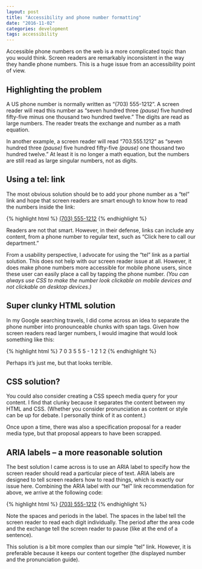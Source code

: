 ```yaml
---
layout: post
title: "Accessibility and phone number formatting"
date: "2016-11-02"
categories: development
tags: accessibility
---
```


Accessible phone numbers on the web is a more complicated topic than you would think.  Screen readers are remarkably inconsistent in the way they handle phone numbers.  This is a huge issue from an accessibility point of view.

<h2>Highlighting the problem</h2>

A US phone number is normally written as “(703) 555-1212”. A screen reader will read this number as “seven hundred three <em>(pause)</em> five hundred fifty-five minus one thousand two hundred twelve.” The digits are read as large numbers.  The reader treats the exchange and number as a math equation.

In another example, a screen reader will read “703.555.1212” as “seven hundred three <em>(pause)</em> five hundred fifty-five <em>(pause)</em> one thousand two hundred twelve.” At least it is no longer a math equation, but the numbers are still read as large singular numbers, not as digits.

<h2>Using a tel: link</h2>

The most obvious solution should be to add your phone number as a “tel” link and hope that screen readers are smart enough to know how to read the numbers inside the link:

{% highlight html %}
<a href="tel:7035551212">(703) 555-1212</a>
{% endhighlight %}

Readers are not that smart.  However, in their defense, links can include any content, from a phone number to regular text, such as “Click here to call our department.”

From a usability perspective, I advocate for using the “tel” link as a partial solution. This does not help with our screen reader issue at all.  However, it does make phone numbers more accessible for mobile phone users, since these user can easily place a call by tapping the phone number. <em>(You can always use CSS to make the number look clickable on mobile devices and not clickable on desktop devices.)</em>

<h2>Super clunky HTML solution</h2>

In my Google searching travels, I did come across an idea to separate the phone number into pronounceable chunks with span tags. Given how screen readers read larger numbers, I would imagine that would look something like this:

{% highlight html %}
<span>7</span> <span>0</span> <span>3</span> <span>5</span> <span>5</span> <span>5</span> - <span>1</span> <span>2</span> <span>1</span> <span>2</span>
{% endhighlight %}

Perhaps it’s just me, but that looks terrible.

<h2>CSS solution?</h2>

You could also consider creating a CSS speech media query for your content. I find that clunky because it separates the content between my HTML and CSS. (Whether you consider pronunciation as content or style can be up for debate. I personally think of it as content.)

Once upon a time, there was also a specification proposal for a reader media type, but that proposal appears to have been scrapped.

<h2>ARIA labels – a more reasonable solution</h2>

The best solution I came across is to use an ARIA label to specify how the screen reader should read a particular piece of text. ARIA labels are designed to tell screen readers how to read things, which is exactly our issue here. Combining the ARIA label with our “tel” link recommendation for above, we arrive at the following code:

{% highlight html %}
<a href="tel:7035551212" aria-label="7 0 3. 5 5 5. 1 2 1 2.">(703) 555-1212</a>
{% endhighlight %}

Note the spaces and periods in the label. The spaces in the label tell the screen reader to read each digit individually. The period after the area code and the exchange tell the screen reader to pause (like at the end of a sentence).

This solution is a bit more complex than our simple “tel” link. However, it is preferable because it keeps our content together (the displayed number and the pronunciation guide).
